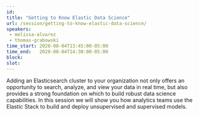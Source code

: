 ```yaml
---
id: 
title: "Getting to Know Elastic Data Science"
url: /session/getting-to-know-elastic-data-science/
speakers:
 - melissa-alvarez
 - thomas-grabowski
time_start: 2020-08-04T13:45:00-05:00
time_end:   2020-08-04T14:30:00-05:00
block: 
slot: 
---
```


<span class=""> Adding an Elasticsearch cluster to your organization not only offers an opportunity to search, analyze, and view your data in real time, but also provides a strong foundation on which to build robust data science capabilities. In this session we will show you how analytics teams use the Elastic Stack to build and deploy unsupervised and supervised models.</span>
